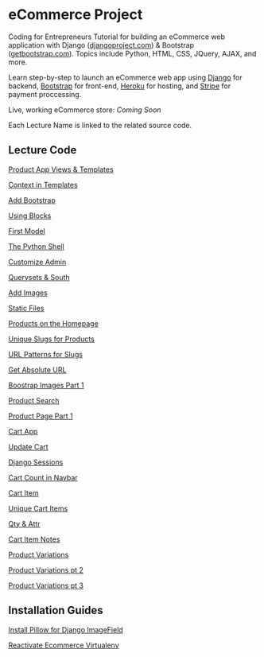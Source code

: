 eCommerce Project
=========

Coding for Entrepreneurs Tutorial for building an eCommerce web application with Django ([djangoproject.com](http://djangoproject.com)) &amp; Bootstrap ([getbootstrap.com](http:getbootstrap.com)). Topics include Python, HTML, CSS, JQuery, AJAX, and more.

Learn step-by-step to launch an eCommerce web app using [Django](http://djangoproject.com) for backend, [Bootstrap](http:getbootstrap.com) for front-end, [Heroku](http://heroku.com) for hosting, and [Stripe](http://stripe.com) for payment proccessing.

Live, working eCommerce store: _Coming Soon_

Each Lecture Name is linked to the related source code.

## Lecture Code
[Product App Views & Templates](../../tree/6e71fc06e0dfc3acac80269a0e1c2ba3e537ef15)

[Context in Templates](../../tree/28a1325278f24b491938878b5001f820f31a51eb)

[Add Bootstrap](../../tree/15d8d3ae7f0c63887f0247a1a69b8cbd25fd794d)

[Using Blocks](../../tree/8d4fea9dbc34518f9762877d2821bc7656703d93)

[First Model](../../tree/12a1f2f20830dedb1557fca15d8de6b744fb3d79)

[The Python Shell](../../tree/7938b3fa021ccd866ccfd14d235a2acbf3389d03)

[Customize Admin](../../tree/7a8e74f216a6850f057b5702fc10052136da8c0e)

[Querysets & South](../../tree/80eb9b523457d4e930d0f8848a95f4120612f34f)

[Add Images](../../tree/791f7e007834ac1cd829dbbf5616cdc4fc06f0bb)

[Static Files](../../tree/99850cb3163e67f8eaa2976496eed81f81d47332)

[Products on the Homepage](../../tree/7a38da72b828fadebf29e70c3c2f42b5f43a3af3)

[Unique Slugs for Products](../../tree/ef18c479654772105236aa2e2b3f2ff0d5fe9a47)

[URL Patterns for Slugs](../../tree/700574cdec346e1d30860caecff661a691672ffd)

[Get Absolute URL](../../tree/d58946938216a5319b2a6a34da608d41314a0f4b)

[Boostrap Images Part 1](../../tree/d38321a6f60f2926e922f33c6990e23271)

[Product Search](../../tree/b6abc68519a540ea94a01de0775a86c862)

[Product Page Part 1](../../tree/5ed294a1c33875e8e4d10d5d927f5617b4) 

[Cart App](../../tree/545ee70309ed9d0cd68f597d67aa82a3af3bfb70)

[Update Cart](../../tree/580a2d1d7fb1318291e809eda02a846ef80c6811)

[Django Sessions](../../tree/ad2929272805a7ea26bc903d0051a61b57b4c78c)

[Cart Count in Navbar](../../tree/0871548d6b8693a34a63ee711e6591445dd597)

[Cart Item](../../tree/2c0567fa1b6d100755e7709985a81a9e9da100)

[Unique Cart Items](../../tree/727e57d0aef6aea6fed08faec3c5318d4e8aec)

[Qty & Attr](../../tree/95481f2f1cfe29e1ee40fed88d1cab0c6daf51)

[Cart Item Notes](../../tree/d012f248e2128de2327767f3e0ffa9753506ec)

[Product Variations](../../tree/f84c2cea4b96d8515895dcb16e44433c1d1e99)

[Product Variations pt 2](../../tree/cb56edd19823d0bba6adbedd8ff0c1b7c57c73)

[Product Variations pt 3](../../tree/a78fa12220ffb4694aa53909f7978ebb81e3ee)

## Installation Guides
[Install Pillow for Django ImageField](Guides/imagefield_and_pillow.md)


[Reactivate Ecommerce Virtualenv](Guides/reactivate_virtualenv.md)
